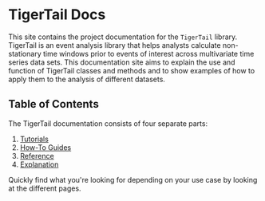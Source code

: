 # TigerTail Docs

This site contains the project documentation for the
`TigerTail` library. TigerTail is an event analysis library that helps analysts calculate non-stationary time windows prior to events of interest across multivariate time series data sets.
This documentation site aims to explain the use and function of TigerTail classes and methods and to show examples of how to apply them to the analysis of different datasets.

## Table of Contents

The TigerTail documentation consists of four separate parts:

1. [Tutorials](tutorials.md)
2. [How-To Guides](how-to-guides.md)
3. [Reference](reference.md)
4. [Explanation](explanation.md)

Quickly find what you're looking for depending on
your use case by looking at the different pages.
